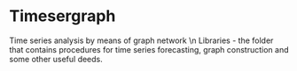 # Timesergraph
Time series analysis by means of graph network \n
Libraries - the folder that contains procedures for time series forecasting, graph construction and some other useful deeds.
